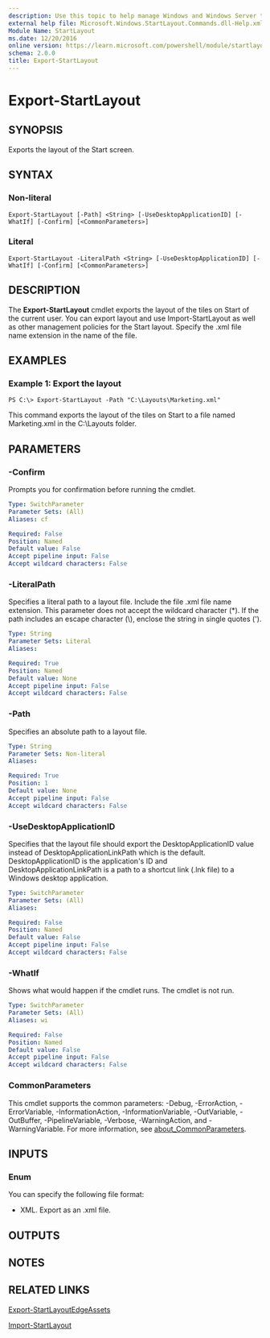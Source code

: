 ```yaml
---
description: Use this topic to help manage Windows and Windows Server technologies with Windows PowerShell.
external help file: Microsoft.Windows.StartLayout.Commands.dll-Help.xml
Module Name: StartLayout
ms.date: 12/20/2016
online version: https://learn.microsoft.com/powershell/module/startlayout/export-startlayout?view=windowsserver2022-ps&wt.mc_id=ps-gethelp
schema: 2.0.0
title: Export-StartLayout
---
```


# Export-StartLayout

## SYNOPSIS
Exports the layout of the Start screen.

## SYNTAX

### Non-literal
```
Export-StartLayout [-Path] <String> [-UseDesktopApplicationID] [-WhatIf] [-Confirm] [<CommonParameters>]
```

### Literal
```
Export-StartLayout -LiteralPath <String> [-UseDesktopApplicationID] [-WhatIf] [-Confirm] [<CommonParameters>]
```

## DESCRIPTION
The **Export-StartLayout** cmdlet exports the layout of the tiles on Start of the current user.
You can export layout and use Import-StartLayout as well as other management policies for the Start layout.
Specify the .xml file name extension in the name of the file.

## EXAMPLES

### Example 1: Export the layout
```
PS C:\> Export-StartLayout -Path "C:\Layouts\Marketing.xml"
```

This command exports the layout of the tiles on Start to a file named Marketing.xml in the C:\Layouts folder.

## PARAMETERS

### -Confirm
Prompts you for confirmation before running the cmdlet.

```yaml
Type: SwitchParameter
Parameter Sets: (All)
Aliases: cf

Required: False
Position: Named
Default value: False
Accept pipeline input: False
Accept wildcard characters: False
```

### -LiteralPath
Specifies a literal path to a layout file.
Include the file .xml file name extension.
This parameter does not accept the wildcard character (*).
If the path includes an escape character (\\), enclose the string in single quotes (').

```yaml
Type: String
Parameter Sets: Literal
Aliases: 

Required: True
Position: Named
Default value: None
Accept pipeline input: False
Accept wildcard characters: False
```

### -Path
Specifies an absolute path to a layout file.

```yaml
Type: String
Parameter Sets: Non-literal
Aliases: 

Required: True
Position: 1
Default value: None
Accept pipeline input: False
Accept wildcard characters: False
```

### -UseDesktopApplicationID
Specifies that the layout file should export the DesktopApplicationID value instead of DesktopApplicationLinkPath which is the default.
DesktopApplicationID is the application's ID and DesktopApplicationLinkPath is a path to a shortcut link (.lnk file) to a Windows desktop application.

```yaml
Type: SwitchParameter
Parameter Sets: (All)
Aliases: 

Required: False
Position: Named
Default value: False
Accept pipeline input: False
Accept wildcard characters: False
```

### -WhatIf
Shows what would happen if the cmdlet runs.
The cmdlet is not run.

```yaml
Type: SwitchParameter
Parameter Sets: (All)
Aliases: wi

Required: False
Position: Named
Default value: False
Accept pipeline input: False
Accept wildcard characters: False
```

### CommonParameters
This cmdlet supports the common parameters: -Debug, -ErrorAction, -ErrorVariable, -InformationAction, -InformationVariable, -OutVariable, -OutBuffer, -PipelineVariable, -Verbose, -WarningAction, and -WarningVariable. For more information, see [about_CommonParameters](https://go.microsoft.com/fwlink/?LinkID=113216).

## INPUTS

### Enum
You can specify the following file format: 

- XML.
Export as an .xml file.

## OUTPUTS

## NOTES

## RELATED LINKS

[Export-StartLayoutEdgeAssets](Export-StartLayoutEdgeAssets.md)

[Import-StartLayout](./Import-StartLayout.md)

